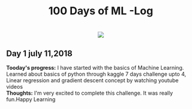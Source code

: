 <h1 align="center"> 100 Days of ML -Log <h1/>
<p align="center">
  <img src="https://cdn-images-1.medium.com/max/1496/1*2UjSSQwW0bns1lPIuRxccQ.png" />

## Day 1 july 11,2018
<strong> Tooday's progress:</strong> I have started with the basics of Machine Learning. Learned about basics of python through kaggle 7 days challenge upto 4, Linear regression and gradient descent concept by watching youtube videos     
<strong> Thoughts:</strong> I'm very excited to complete this challenge. It was really fun.Happy Learning 

